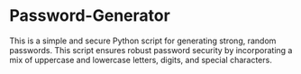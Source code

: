 # Password-Generator
This is a simple and secure Python script for generating strong, random passwords. This script ensures robust password security by incorporating a mix of uppercase and lowercase letters, digits, and special characters.
